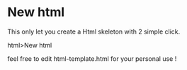 New html
=======

This only let you create a Html skeleton with 2 simple click.

html>New html

feel free to edit html-template.html for your personal use !
